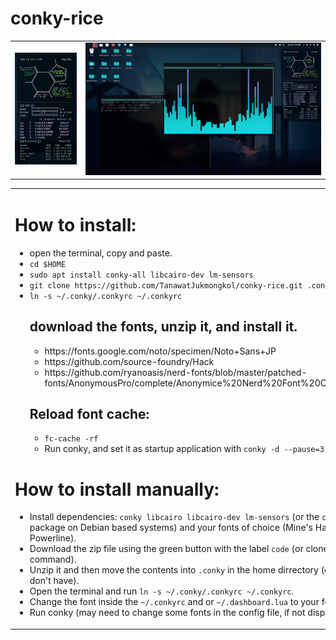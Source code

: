 # conky-rice
<p align="center">
  <table>
        <tr>
          <td><img src="https://github.com/TanawatJukmongkol/conky-rice/blob/f78ca6e52726d9a6ca2936aa55b68ac665bd657d/conky.gif" width="270"></td>
          <td><img src="https://github.com/TanawatJukmongkol/conky-rice/blob/10291b51d1846136f86d03ec80814cfb8fcfacc7/assets/desktop.png"></td>
        </tr>
  </table>
</p>
<table>
  <tr>
    <td>
      <h1> How to install: </h1>
      <ul>
        <li> open the terminal, copy and paste. </li>
        <li>
          <code>cd $HOME</code>
        </li>
        <li>
          <code>sudo apt install conky-all libcairo-dev lm-sensors</code>
        </li>
        <li>
          <code>git clone https://github.com/TanawatJukmongkol/conky-rice.git .conky</code>
        </li>
        <li>
          <code>ln -s ~/.conky/.conkyrc ~/.conkyrc</code>
        </li>
        <h2> download the fonts, unzip it, and install it. </h2>
        <ul>
          <li> https://fonts.google.com/noto/specimen/Noto+Sans+JP </li>
          <li> https://github.com/source-foundry/Hack </li>
          <li> https://github.com/ryanoasis/nerd-fonts/blob/master/patched-fonts/AnonymousPro/complete/Anonymice%20Nerd%20Font%20Complete%20Mono.ttf </li>
        </ul>
        <h2> Reload font cache: </h2>
        <ul>
          <li>
            <code>fc-cache -rf</code>
          </li>
          <li> Run conky, and set it as startup application with <code>conky -d --pause=3</code>
          </li>
        </ul>
      </ul>
      <h1> How to install manually: </h1>
      <ul>
        <li> Install dependencies: <code>conky libcairo libcairo-dev lm-sensors</code> (or the <code>conky-all</code> meta package on Debian based systems) and your fonts of choice (Mine's Hack Anonymice for Powerline). </li>
        <li> Download the zip file using the green button with the label <code>code</code> (or clone it using git command). </li>
        <li> Unzip it and then move the contents into <code>.conky</code> in the home dirrectory (create one if you don't have). </li>
        <li> Open the terminal and run <code>ln -s ~/.conky/.conkyrc ~/.conkyrc</code>. </li>
        <li> Change the font inside the <code>~/.conkyrc</code> and or <code>~/.dashboard.lua</code> to your font of choice. </li>
        <li> Run conky (may need to change some fonts in the config file, if not displayed correctly). </li>
      </ul>
    </td>
  </tr>
</table>
